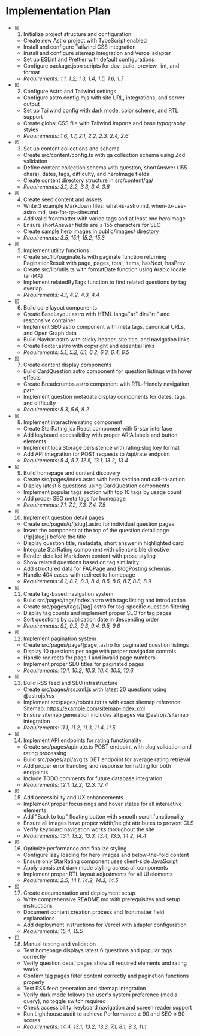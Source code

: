 # Implementation Plan

- [x] 1. Initialize project structure and configuration
  - Create new Astro project with TypeScript enabled
  - Install and configure Tailwind CSS integration
  - Install and configure sitemap integration and Vercel adapter
  - Set up ESLint and Prettier with default configurations
  - Configure package.json scripts for dev, build, preview, lint, and format
  - _Requirements: 1.1, 1.2, 1.3, 1.4, 1.5, 1.6, 1.7_

- [x] 2. Configure Astro and Tailwind settings
  - Configure astro.config.mjs with site URL, integrations, and server output
  - Set up Tailwind config with dark mode, color scheme, and RTL support
  - Create global CSS file with Tailwind imports and base typography styles
  - _Requirements: 1.6, 1.7, 2.1, 2.2, 2.3, 2.4, 2.6_

- [x] 3. Set up content collections and schema
  - Create src/content/config.ts with qa collection schema using Zod validation
  - Define content collection schema with question, shortAnswer (155 chars), dates, tags, difficulty, and heroImage fields
  - Create content directory structure in src/content/qa/
  - _Requirements: 3.1, 3.2, 3.3, 3.4, 3.6_

- [x] 4. Create seed content and assets
  - Write 3 example Markdown files: what-is-astro.md, when-to-use-astro.md, seo-for-qa-sites.md
  - Add valid frontmatter with varied tags and at least one heroImage
  - Ensure shortAnswer fields are ≤ 155 characters for SEO
  - Create sample hero images in public/images/ directory
  - _Requirements: 3.5, 15.1, 15.2, 15.3_

- [x] 5. Implement utility functions
  - Create src/lib/paginate.ts with paginate function returning PaginationResult with page, pages, total, items, hasNext, hasPrev
  - Create src/lib/utils.ts with formatDate function using Arabic locale (ar-MA)
  - Implement relatedByTags function to find related questions by tag overlap
  - _Requirements: 4.1, 4.2, 4.3, 4.4_

- [x] 6. Build core layout components
  - Create BaseLayout.astro with HTML lang="ar" dir="rtl" and responsive container
  - Implement SEO.astro component with meta tags, canonical URLs, and Open Graph data
  - Build Navbar.astro with sticky header, site title, and navigation links
  - Create Footer.astro with copyright and essential links
  - _Requirements: 5.1, 5.2, 6.1, 6.2, 6.3, 6.4, 6.5_

- [x] 7. Create content display components
  - Build CardQuestion.astro component for question listings with hover effects
  - Create Breadcrumbs.astro component with RTL-friendly navigation path
  - Implement question metadata display components for dates, tags, and difficulty
  - _Requirements: 5.3, 5.6, 8.2_

- [x] 8. Implement interactive rating component
  - Create StarRating.jsx React component with 5-star interface
  - Add keyboard accessibility with proper ARIA labels and button elements
  - Implement localStorage persistence with rating:slug key format
  - Add API integration for POST requests to /api/rate endpoint
  - _Requirements: 5.4, 5.7, 12.5, 13.1, 13.2, 13.4_

- [x] 9. Build homepage and content discovery
  - Create src/pages/index.astro with hero section and call-to-action
  - Display latest 6 questions using CardQuestion components
  - Implement popular tags section with top 10 tags by usage count
  - Add proper SEO meta tags for homepage
  - _Requirements: 7.1, 7.2, 7.3, 7.4, 7.5_

- [x] 10. Implement question detail pages
  - Create src/pages/q/[slug].astro for individual question pages
  - Insert the <Breadcrumbs /> component at the top of the question detail page (/q/[slug]) before the title
  - Display question title, metadata, short answer in highlighted card
  - Integrate StarRating component with client:visible directive
  - Render detailed Markdown content with prose styling
  - Show related questions based on tag similarity
  - Add structured data for FAQPage and BlogPosting schemas
  - Handle 404 cases with redirect to homepage
  - _Requirements: 8.1, 8.2, 8.3, 8.4, 8.5, 8.6, 8.7, 8.8, 8.9_

- [x] 11. Create tag-based navigation system
  - Build src/pages/tags/index.astro with tags listing and introduction
  - Create src/pages/tags/[tag].astro for tag-specific question filtering
  - Display tag counts and implement proper SEO for tag pages
  - Sort questions by publication date in descending order
  - _Requirements: 9.1, 9.2, 9.3, 9.4, 9.5, 9.6_

- [x] 12. Implement pagination system
  - Create src/pages/page/[page].astro for paginated question listings
  - Display 10 questions per page with proper navigation controls
  - Handle redirects for page 1 and invalid page numbers
  - Implement proper SEO titles for paginated pages
  - _Requirements: 10.1, 10.2, 10.3, 10.4, 10.5, 10.6_

- [x] 13. Build RSS feed and SEO infrastructure
  - Create src/pages/rss.xml.js with latest 20 questions using @astrojs/rss
  - Implement src/pages/robots.txt.ts with exact sitemap reference: Sitemap: https://example.com/sitemap-index.xml
  - Ensure sitemap generation includes all pages via @astrojs/sitemap integration
  - _Requirements: 11.1, 11.2, 11.3, 11.4, 11.5_

- [x] 14. Implement API endpoints for rating functionality
  - Create src/pages/api/rate.ts POST endpoint with slug validation and rating processing
  - Build src/pages/api/avg.ts GET endpoint for average rating retrieval
  - Add proper error handling and response formatting for both endpoints
  - Include TODO comments for future database integration
  - _Requirements: 12.1, 12.2, 12.3, 12.4_

- [x] 15. Add accessibility and UX enhancements
  - Implement proper focus rings and hover states for all interactive elements
  - Add "Back to top" floating button with smooth scroll functionality
  - Ensure all images have proper width/height attributes to prevent CLS
  - Verify keyboard navigation works throughout the site
  - _Requirements: 13.1, 13.2, 13.3, 13.4, 13.5, 14.2, 14.4_

- [x] 16. Optimize performance and finalize styling
  - Configure lazy loading for hero images and below-the-fold content
  - Ensure only StarRating component uses client-side JavaScript
  - Apply consistent dark mode styling across all components
  - Implement proper RTL layout adjustments for all UI elements
  - _Requirements: 2.5, 14.1, 14.2, 14.3, 14.5_

- [x] 17. Create documentation and deployment setup
  - Write comprehensive README.md with prerequisites and setup instructions
  - Document content creation process and frontmatter field explanations
  - Add deployment instructions for Vercel with adapter configuration
  - _Requirements: 15.4, 15.5_

- [ ] 18. Manual testing and validation
  - Test homepage displays latest 6 questions and popular tags correctly
  - Verify question detail pages show all required elements and rating works
  - Confirm tag pages filter content correctly and pagination functions properly
  - Test RSS feed generation and sitemap integration
  - Verify dark mode follows the user's system preference (media query), no toggle switch required
  - Check accessibility: keyboard navigation and screen reader support
  - Run Lighthouse audit to achieve Performance ≥ 90 and SEO ≥ 90 scores
  - _Requirements: 14.4, 13.1, 13.2, 13.3, 7.1, 8.1, 9.3, 11.1_
